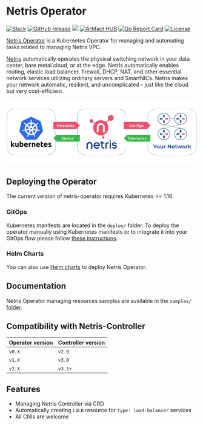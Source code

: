 # Netris Operator

[![Slack](https://img.shields.io/badge/slack-@netrisai-blue.svg?logo=slack)](https://www.netris.ai/slack/)
[![GitHub release](https://img.shields.io/github/v/tag/netrisai/netris-operator.svg?label=release&sort=semver)](https://github.com/netrisai/netris-operator/releases)
[![](https://github.com/netrisai/netris-operator/workflows/Create%20release/badge.svg)](https://github.com/netrisai/netris-operator/actions)
[![Artifact HUB](https://img.shields.io/endpoint?url=https://artifacthub.io/badge/repository/netrisai)](https://artifacthub.io/packages/helm/netrisai/netris-operator)
[![Go Report Card](https://goreportcard.com/badge/github.com/netrisai/netris-operator)](https://goreportcard.com/report/github.com/netrisai/netris-operator)
[![License](https://img.shields.io/badge/License-Apache%202.0-blue.svg)](https://opensource.org/licenses/Apache-2.0)


[Netris Operator](https://github.com/netrisai/netris-operator) is a Kubernetes Operator for managing and automating tasks related to managing Netris VPC.

[Netris](https://netris.ai) automatically operates the physical switching network in your data center, bare metal cloud, or at the edge. Netris automatically enables routing, elastic load balancer, firewall, DHCP, NAT, and other essential network services utilizing ordinary servers and SmartNICs. Netris makes your network automatic, resilient, and uncomplicated - just like the cloud but very cost-efficient.


![](diagram.png)


## Deploying the Operator
The current version of netris-operator requires Kubernetes >= 1.16.

### GitOps
Kubernetes manifests are located in the `deploy/` folder. To deploy the operator manually using Kubernetes manifests or to integrate it into your GitOps flow please follow [these instructions](./deploy/). 

### Helm Charts

You can also use [Helm charts](./deploy/charts/netris-operator) to deploy Netris Operator.
## Documentation
Netris Operator managing resources samples are available in the `samples/` [folder](./samples/).

## Compatibility with Netris-Controller
  | Operator version | Controller version |
  | -----------------| -------------------|
  | `v0.X`           | `v2.9`             |
  | `v1.X`           | `v3.0`             |
  | `v2.X`           | `v3.1+`            |


## Features
* Managing Netris Controller via CRD
* Automatically creating `L4LB` resource for `type: load-balancer` services
* All CNIs are welcome

